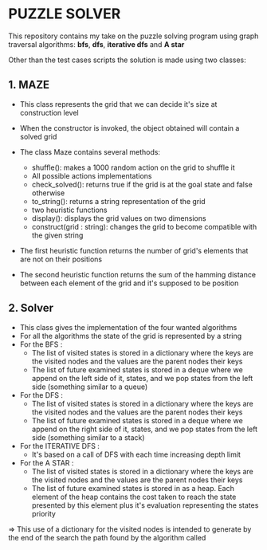 # PUZZLE SOLVER

This repository contains my take on the puzzle solving program using graph traversal algorithms: **bfs**, **dfs**,
**iterative dfs** and **A star**

Other than the test cases scripts the solution is made using two classes: 

## 1. MAZE
* This class represents the grid that we can decide it's size at construction level

* When the constructor is invoked, the object obtained will contain a solved grid

* The class Maze contains several methods: 
  * shuffle(): makes a 1000 random action on the grid to shuffle it
  * All possible actions implementations
  * check_solved(): returns true if the grid is at the goal state and false otherwise
  * to_string(): returns a string representation of the grid
  * two heuristic functions 
  * display(): displays the grid values on two dimensions
  * construct(grid : string): changes the grid to become compatible with the given string
* The first heuristic function returns the number of grid's elements that are not on their positions
* The second heuristic function returns the sum of the hamming distance between each element of the grid and it's supposed to be position

## 2. Solver
* This class gives the implementation of the four wanted algorithms
* For all the algorithms the state of the grid is represented by a string
* For the BFS :
  * The list of visited states is stored in a dictionary where the keys are the visited nodes and the values are the parent nodes their keys
  * The list of future examined states is stored in a deque where we append on the left side of it, states, and we pop states from the left side (something similar to a queue)
* For the DFS :
  * The list of visited states is stored in a dictionary where the keys are the visited nodes and the values are the parent nodes their keys
  * The list of future examined states is stored in a deque where we append on the right side of it, states, and we pop states from the left side (something similar to a stack)
* For the ITERATIVE DFS :
  * It's based on a call of DFS with each time increasing depth limit
* For the A STAR :
  * The list of visited states is stored in a dictionary where the keys are the visited nodes and the values are the parent nodes their keys
  * The list of future examined states is stored in as a heap. Each element of the heap contains the cost taken to reach the state presented by this element plus it's evaluation representing the states priority

=> This use of a dictionary for the visited nodes is intended to generate by the end of the search the path found by the algorithm called
